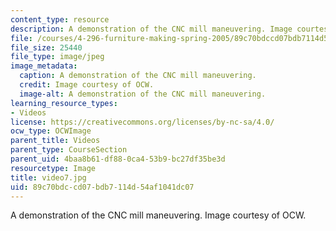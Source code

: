 ```yaml
---
content_type: resource
description: A demonstration of the CNC mill maneuvering. Image courtesy of OCW.
file: /courses/4-296-furniture-making-spring-2005/89c70bdccd07bdb7114d54af1041dc07_video7.jpg
file_size: 25440
file_type: image/jpeg
image_metadata:
  caption: A demonstration of the CNC mill maneuvering.
  credit: Image courtesy of OCW.
  image-alt: A demonstration of the CNC mill maneuvering.
learning_resource_types:
- Videos
license: https://creativecommons.org/licenses/by-nc-sa/4.0/
ocw_type: OCWImage
parent_title: Videos
parent_type: CourseSection
parent_uid: 4baa8b61-df88-0ca4-53b9-bc27df35be3d
resourcetype: Image
title: video7.jpg
uid: 89c70bdc-cd07-bdb7-114d-54af1041dc07
---
```

A demonstration of the CNC mill maneuvering. Image courtesy of OCW.